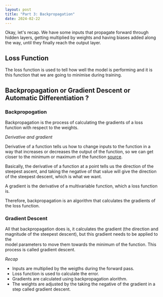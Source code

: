 ```yaml
---
layout: post
title: "Part 3: Backpropagation"
date: 2024-02-22
---
```


Okay, let's recap. We have some inputs that propagate forward through hidden layers, getting multiplied by weights and having biases added along the way, until they finally reach the output layer. 

## Loss Function

The loss function is used to tell how well the model is performing and it is this function that we are going to minimise during training.

## Backpropagation or Gradient Descent or Automatic Differentiation ? 

### Backpropogation

Backpropagation is the process of calculating the gradients of a loss function with respect to the weights.

*Derivative and gradient*

Derivative of a function tells us how to change inputs to the function in a way that increases or decreases the output of the function, so we can get closer to the minimum or maximum of the function [source](https://machinelearningmastery.com/gradient-in-machine-learning/).

Basically, the derivative of a function at a point tells us the direction of the steepest ascent, and taking the negative of that value will give the direction of the steepest descent, which is what we want. 

A gradient is the derivative of a multivariable function, which a loss function is.

Therefore, backpropagation is an algorithm that calculates the gradients of the loss function.

### Gradient Descent

All that backpropagation does is, it calculates the gradient (the direction and magnitude of the steepest descent), but this gradient needs to be applied to the  
model parameters to move them towards the minimum of the function. This process is called gradient descent.

*Recap*

- Inputs are multiplied by the weigths during the forward pass.
- Loss function is used to calculate the error.
- Gradients are calculated using backpropagation alorithm.
- The weights are adjusted by the taking the negative of the gradient in a step called gradient descent.

